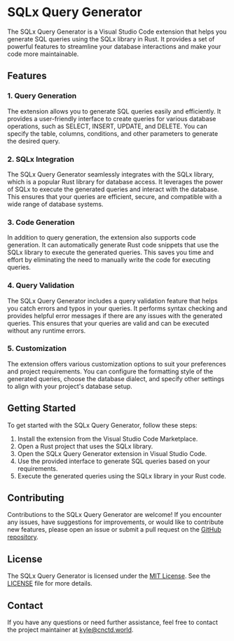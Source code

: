 # SQLx Query Generator

The SQLx Query Generator is a Visual Studio Code extension that helps you generate SQL queries using the SQLx library in Rust. It provides a set of powerful features to streamline your database interactions and make your code more maintainable.

## Features

### 1. Query Generation

The extension allows you to generate SQL queries easily and efficiently. It provides a user-friendly interface to create queries for various database operations, such as SELECT, INSERT, UPDATE, and DELETE. You can specify the table, columns, conditions, and other parameters to generate the desired query.

### 2. SQLx Integration

The SQLx Query Generator seamlessly integrates with the SQLx library, which is a popular Rust library for database access. It leverages the power of SQLx to execute the generated queries and interact with the database. This ensures that your queries are efficient, secure, and compatible with a wide range of database systems.

### 3. Code Generation

In addition to query generation, the extension also supports code generation. It can automatically generate Rust code snippets that use the SQLx library to execute the generated queries. This saves you time and effort by eliminating the need to manually write the code for executing queries.

### 4. Query Validation

The SQLx Query Generator includes a query validation feature that helps you catch errors and typos in your queries. It performs syntax checking and provides helpful error messages if there are any issues with the generated queries. This ensures that your queries are valid and can be executed without any runtime errors.

### 5. Customization

The extension offers various customization options to suit your preferences and project requirements. You can configure the formatting style of the generated queries, choose the database dialect, and specify other settings to align with your project's database setup.

## Getting Started

To get started with the SQLx Query Generator, follow these steps:

1. Install the extension from the Visual Studio Code Marketplace.
2. Open a Rust project that uses the SQLx library.
3. Open the SQLx Query Generator extension in Visual Studio Code.
4. Use the provided interface to generate SQL queries based on your requirements.
5. Execute the generated queries using the SQLx library in your Rust code.

<!-- For detailed usage instructions and examples, please refer to the [documentation](https://your-documentation-url). -->

## Contributing

Contributions to the SQLx Query Generator are welcome! If you encounter any issues, have suggestions for improvements, or would like to contribute new features, please open an issue or submit a pull request on the [GitHub repository](https://github.com/sqlx-query-generator).

## License

The SQLx Query Generator is licensed under the [MIT License](https://opensource.org/licenses/MIT). See the [LICENSE](https://github.com/sqlx-query-generator/LICENSE) file for more details.

## Contact

If you have any questions or need further assistance, feel free to contact the project maintainer at kyle@cnctd.world.
